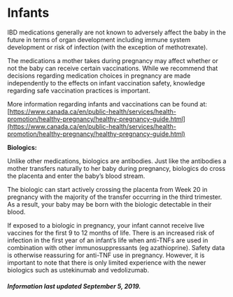 <h1>Infants</h1>

IBD medications generally are not known to adversely affect the baby in the future in terms of organ development including immune system development or risk of infection (with the exception of methotrexate).

The medications a mother takes during pregnancy may affect whether or not the baby can receive certain vaccinations. While we recommend that decisions regarding medication choices in pregnancy are made independently to the effects on infant vaccination safety, knowledge regarding safe vaccination practices is important.

More information regarding infants and vaccinations can be found at:
[https://www.canada.ca/en/public-health/services/health-promotion/healthy-pregnancy/healthy-pregnancy-guide.html](https://www.canada.ca/en/public-health/services/health-promotion/healthy-pregnancy/healthy-pregnancy-guide.html)

**Biologics:**

Unlike other medications, biologics are antibodies. Just like the antibodies a mother transfers naturally to her baby during pregnancy, biologics do cross the placenta and enter the baby’s blood stream.

The biologic can start actively crossing the placenta from Week 20 in pregnancy with the majority of the transfer occurring in the third trimester. As a result, your baby may be born with the biologic detectable in their blood.

If exposed to a biologic in pregnancy, your infant cannot receive live vaccines for the first 9 to 12 months of life. There is an increased risk of infection in the first year of an infant’s life when anti-TNFs are used in combination with other immunosuppressants (eg azathioprine). Safety data is otherwise reassuring for anti-TNF use in pregnancy. However, it is important to note that there is only limited experience with the newer biologics such as ustekinumab and vedolizumab. 

<h5>Information last updated September 5, 2019.</h5>
